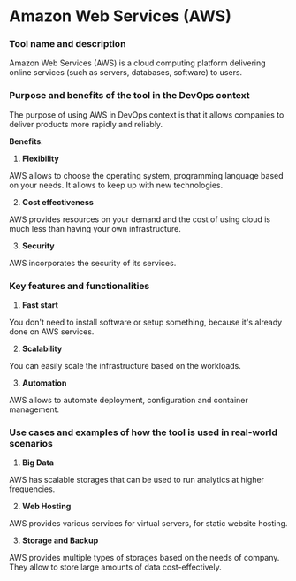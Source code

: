 # Amazon Web Services (AWS)

### Tool name and description

Amazon Web Services (AWS) is a cloud computing platform delivering online services (such as servers, databases, software)
to users.

### Purpose and benefits of the tool in the DevOps context

The purpose of using AWS in DevOps context is that it allows companies to deliver products
more rapidly and reliably.

**Benefits**:

1. **Flexibility**

AWS allows to choose the operating system, programming language based on your needs. It allows to keep up with new 
technologies.

2. **Cost effectiveness**

AWS provides resources on your demand and the cost of using cloud is much less than having your own  infrastructure.

3. **Security**

AWS incorporates the security of its services.


### Key features and functionalities

1. **Fast start**

You don't need to install software or setup something, because it's already done on AWS services.

2. **Scalability**

You can easily scale the infrastructure based on the workloads.

3. **Automation**

AWS allows to automate deployment, configuration and container management.

### Use cases and examples of how the tool is used in real-world scenarios

1. **Big Data**

AWS has scalable storages that can be used to run analytics at higher frequencies.

2. **Web Hosting**

AWS provides various services for virtual servers, for static website hosting.

3. **Storage and Backup**

AWS provides multiple types of storages based on the needs of company. 
They allow to store large amounts of data cost-effectively.



